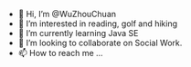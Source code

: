- 👋 Hi, I’m @WuZhouChuan
- 👀 I’m interested in reading, golf and hiking
- 🌱 I’m currently learning Java SE
- 💞️ I’m looking to collaborate on Social Work.
- 📫 How to reach me ...

<!---
WuZhouChuan/WuZhouChuan is a ✨ special ✨ repository because its `README.md` (this file) appears on your GitHub profile.
You can click the Preview link to take a look at your changes.
--->
